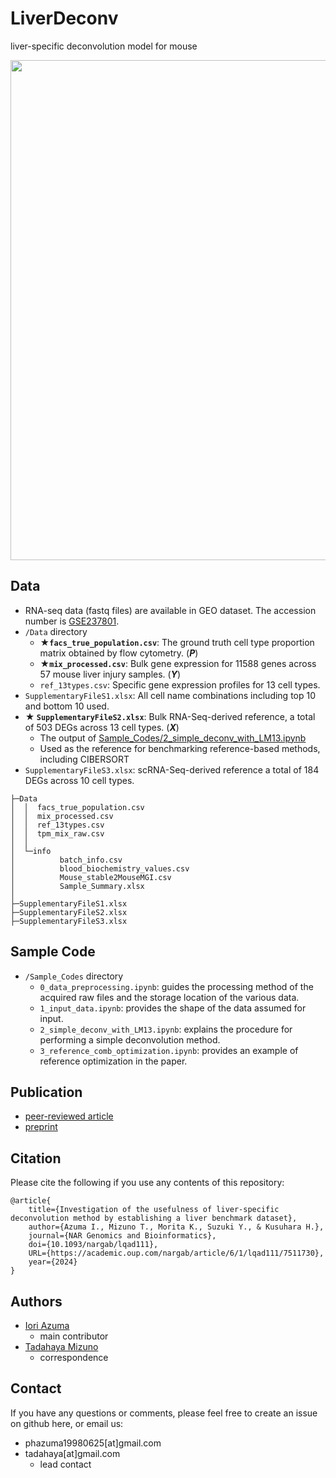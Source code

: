 # LiverDeconv
liver-specific deconvolution model for mouse  

<img src="https://github.com/mizuno-group/LiverDeconv/assets/92911852/ef517692-4c45-46f7-95dc-c2dd2c961928" width=800>

## Data
- RNA-seq data (fastq files) are available in GEO dataset. The accession number is [GSE237801](https://www.ncbi.nlm.nih.gov/geo/query/acc.cgi?acc=GSE237801).
- ```/Data``` directory
  -  **★```facs_true_population.csv```**: The ground truth cell type proportion matrix obtained by flow cytometry. (***P***)
  -  **★```mix_processed.csv```**: Bulk gene expression for 11588 genes across 57 mouse liver injury samples. (***Y***)
  -  ```ref_13types.csv```: Specific gene expression profiles for 13 cell types.
- ```SupplementaryFileS1.xlsx```: All cell name combinations including top 10 and bottom 10 used.
- **★ ```SupplementaryFileS2.xlsx```**: Bulk RNA-Seq-derived reference, a total of 503 DEGs across 13 cell types. (***X***)
  - The output of [Sample_Codes/2_simple_deconv_with_LM13.ipynb](https://github.com/mizuno-group/LiverDeconv/blob/main/Sample_Codes/2_simple_deconv_with_LM13.ipynb)
  - Used as the reference for benchmarking reference-based methods, including CIBERSORT
- ```SupplementaryFileS3.xlsx```: scRNA-Seq-derived reference a total of 184 DEGs across 10 cell types.
```
├─Data
│  │  facs_true_population.csv
│  │  mix_processed.csv
│  │  ref_13types.csv
│  │  tpm_mix_raw.csv
│  │
│  └─info
│          batch_info.csv
│          blood_biochemistry_values.csv
│          Mouse_stable2MouseMGI.csv
│          Sample_Summary.xlsx
│ 
├─SupplementaryFileS1.xlsx
├─SupplementaryFileS2.xlsx
├─SupplementaryFileS3.xlsx
```

## Sample Code
- ```/Sample_Codes``` directory
  - ```0_data_preprocessing.ipynb```: guides the processing method of the acquired raw files and the storage location of the various data.
  - ```1_input_data.ipynb```: provides the shape of the data assumed for input.
  - ```2_simple_deconv_with_LM13.ipynb```: explains the procedure for performing a simple deconvolution method.
  - ```3_reference_comb_optimization.ipynb```: provides an example of reference optimization in the paper.

## Publication
- [peer-reviewed article](https://academic.oup.com/nargab/article/6/1/lqad111/7511730)
- [preprint](https://www.biorxiv.org/content/10.1101/2023.04.19.537436v3)  


## Citation
Please cite the following if you use any contents of this repository:  
  
```
@article{
    title={Investigation of the usefulness of liver-specific deconvolution method by establishing a liver benchmark dataset},
    author={Azuma I., Mizuno T., Morita K., Suzuki Y., & Kusuhara H.},
    journal={NAR Genomics and Bioinformatics},
    doi={10.1093/nargab/lqad111},
    URL={https://academic.oup.com/nargab/article/6/1/lqad111/7511730},
    year={2024}
}
```

## Authors
- [Iori Azuma](https://github.com/groovy-phazuma)  
    - main contributor  
- [Tadahaya Mizuno](https://github.com/tadahayamiz)  
    - correspondence  

## Contact
If you have any questions or comments, please feel free to create an issue on github here, or email us:  
- phazuma19980625[at]gmail.com  
- tadahaya[at]gmail.com  
    - lead contact  
